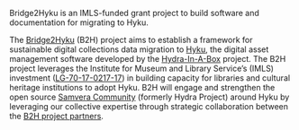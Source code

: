 Bridge2Hyku is an IMLS-funded grant project to build software and documentation for migrating to Hyku.

The [Bridge2Hyku](https://bridge2hyku.github.io/) (B2H) project aims to establish a framework for sustainable digital collections data migration to [Hyku](https://github.com/samvera-labs/hyku), the digital asset management software developed by the [Hydra-In-A-Box](http://hydrainabox.samvera.org/) project. The B2H project leverages the Institute for Museum and Library Service’s (IMLS) investment ([LG-70-17-0217-17](https://www.imls.gov/grants/awarded/lg-70-17-0217-17)) in building capacity for libraries and cultural heritage institutions to adopt Hyku. B2H will engage and strengthen the open source [Samvera Community](http://samvera.org/) (formerly Hydra Project) around Hyku by leveraging our collective expertise through strategic collaboration between the [B2H project partners](https://bridge2hyku.github.io/partners/).
